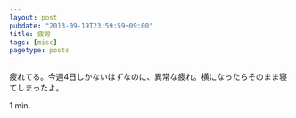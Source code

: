 ```yaml
---
layout: post
pubdate: "2013-09-19T23:59:59+09:00"
title: 疲労
tags: [misc]
pagetype: posts
---
```

疲れてる。今週4日しかないはずなのに、異常な疲れ。横になったらそのまま寝てしまったよ。

1 min.
